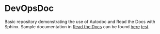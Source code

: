 # DevOpsDoc
Basic repository demonstrating the use of Autodoc and Read the Docs with Sphinx. Sample documentation in [Read the Docs](https://readthedocs.org/) can be found [here](https://devopsdoc.readthedocs.io/en/stable/)   [test](devops-pm-pgdip-2022-2023.github.io/DevOpsDoc2//docs/_build/html/index.html).
